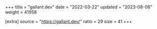 +++
title = "gallant.dev"
date = "2022-03-22"
updated = "2023-08-06"
weight = 41958

[extra]
source = "https://gallant.dev/"
ratio = 29
size = 41
+++
